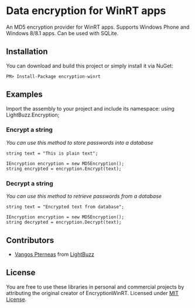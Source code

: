 # Data encryption for WinRT apps

An MD5 encryption provider for WinRT apps. Supports Windows Phone and Windows 8/8.1 apps. Can be used with SQLite.

## Installation
You can download and build this project or simply install it via NuGet:
	
	PM> Install-Package encryption-winrt

## Examples
Import the assembly to your project and include its namespace:
	using LightBuzz.Encryption;

### Encrypt a string
*You can use this method to store passwords into a database*
	
	string text = "This is plain text";

	IEncryption encryption = new MD5Encryption();
	string encrypted = encryption.Encrypt(text);

### Decrypt a string
*You can use this method to retrieve passwords from a database*
	
	string text = "Encrypted text from database";

	IEncryption encryption = new MD5Encryption();
	string decrypted = encryption.Decrypt(text);

## Contributors
* [Vangos Pterneas](http://pterneas.com) from [LightBuzz](http://lightbuzz.com)

## License
You are free to use these libraries in personal and commercial projects by attributing the original creator of EncryptionWinRT. Licensed under [MIT License](https://github.com/LightBuzz/encryption-winrt/blob/master/LICENSE).
